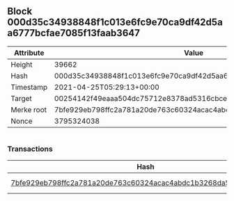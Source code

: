 ## Block 000d35c34938848f1c013e6fc9e70ca9df42d5aa6777bcfae7085f13faab3647

Attribute | Value
--- | ---
Height | 39662
Hash | 000d35c34938848f1c013e6fc9e70ca9df42d5aa6777bcfae7085f13faab3647
Timestamp | 2021-04-25T05:29:13+00:00
Target | 00254142f49eaaa504dc75712e8378ad5316cbcead634704b3734b6271167cc4
Merke root | 7bfe929eb798ffc2a781a20de763c60324acac4abdc1b3268da52d7431fae71b
Nonce | 3795324038

```

```

### Transactions

Hash | Amount
--- | ---
[7bfe929eb798ffc2a781a20de763c60324acac4abdc1b3268da52d7431fae71b](7bfe929eb798ffc2a781a20de763c60324acac4abdc1b3268da52d7431fae71b.md) | 10.00000000 SKEPTI 
